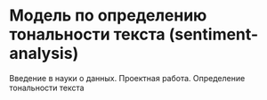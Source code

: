 # Модель по определению тональности текста (sentiment-analysis)
Введение в науки о данных. Проектная работа. Определение тональности текста